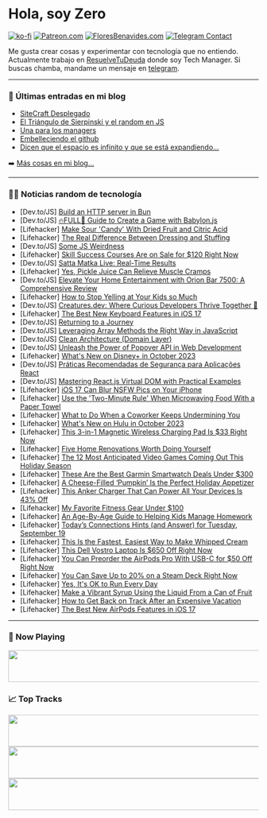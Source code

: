 # Hola, soy Zero

[![ko-fi](https://ko-fi.com/img/githubbutton_sm.svg)](https://ko-fi.com/J3J4N0LUK)
[![Patreon.com](https://img.shields.io/endpoint.svg?url=https%3A%2F%2Fshieldsio-patreon.vercel.app%2Fapi%3Fusername%3Dzerodragon%26type%3Dpatrons&style=for-the-badge)](https://patreon.com/zerodragon)
[![FloresBenavides.com](https://img.shields.io/website?down_message=oops&label=MiBlog&style=for-the-badge&up_message=online&url=https%3A%2F%2Ffloresbenavides.com)](https://floresbenavides.com)
[![Telegram Contact](https://img.shields.io/badge/escr%C3%ADbeme-ZeroDragon-%2326A5E4?style=for-the-badge&logo=telegram)](https://t.me/zerodragon)

Me gusta crear cosas y experimentar con tecnología que no entiendo.
Actualmente trabajo en [ResuelveTuDeuda](http://github.com/resuelve) donde soy Tech Manager.
Si buscas chamba, mandame un mensaje en [telegram](https://t.me/zerodragon).

---

### 📕 Últimas entradas en mi blog
<!-- BLOG-POST-LIST:START -->
- [SiteCraft Desplegado](https://floresbenavides.com/sitecraft-desplegado/)
- [El Triángulo de Sierpinski y el random en JS](https://floresbenavides.com/el-triangulo-de-sierpinski-y-el-random-en-js/)
- [Una para los managers](https://floresbenavides.com/una-para-los-managers/)
- [Embelleciendo el github](https://floresbenavides.com/embelleciendo-el-github/)
- [Dicen que el espacio es infinito y que se está expandiendo…](https://floresbenavides.com/dicen-que-el-espacio-es-infinito-y-que-se-esta-expandiendo/)
<!-- BLOG-POST-LIST:END -->

➡️ [Más cosas en mi blog...](https://floresbenavides.com)

---

### 👨‍💻 Noticias random de tecnología
<!-- TECH-POSTS:START -->
- [Dev.to/JS] [Build an HTTP server in Bun](https://dev.to/sadeedpv/build-an-http-server-in-bun-4k8l)
- [Dev.to/JS] [🔥FULL💎 Guide to Create a Game with Babylon.js](https://dev.to/noobizdev/full-guide-to-create-a-game-with-babylonjs-4lc8)
- [Lifehacker] [Make Sour &#39;Candy&#39; With Dried Fruit and Citric Acid](https://lifehacker.com/homemade-sour-candy-recipe-1850853390)
- [Lifehacker] [The Real Difference Between Dressing and Stuffing](https://lifehacker.com/the-difference-between-stuffing-and-dressing-1847999886)
- [Dev.to/JS] [Some JS Weirdness](https://dev.to/baasmurdo/some-js-weirdness-3ah)
- [Lifehacker] [Skill Success Courses Are on Sale for $120 Right Now](https://lifehacker.com/skill-success-courses-are-on-sale-for-120-right-now-1850842581)
- [Dev.to/JS] [Satta Matka Live: Real-Time Results](https://dev.to/snowibev/satta-matka-live-real-time-results-2e1b)
- [Lifehacker] [Yes, Pickle Juice Can Relieve Muscle Cramps](https://lifehacker.com/pickle-juice-help-with-muscle-cramps-1850851267)
- [Dev.to/JS] [Elevate Your Home Entertainment with Orion Bar 7500: A Comprehensive Review](https://dev.to/veerpalsingh90/elevate-your-home-entertainment-with-orion-bar-7500-a-comprehensive-review-k37)
- [Lifehacker] [How to Stop Yelling at Your Kids so Much](https://lifehacker.com/how-to-stop-yelling-at-your-kids-so-much-1850851762)
- [Dev.to/JS] [Creatures.dev: Where Curious Developers Thrive Together 🐙](https://dev.to/ivana1991/creaturesdev-where-curious-developers-thrive-together-3neb)
- [Lifehacker] [The Best New Keyboard Features in iOS 17](https://lifehacker.com/the-best-new-keyboard-features-in-ios-17-1850852783)
- [Dev.to/JS] [Returning to a Journey](https://dev.to/hroney/returning-to-a-journey-238d)
- [Dev.to/JS] [Leveraging Array Methods the Right Way in JavaScript](https://dev.to/salmandotweb/leveraging-array-methods-the-right-way-in-javascript-4g04)
- [Dev.to/JS] [Clean Architecture &lpar;Domain Layer&rpar;](https://dev.to/julianlasso/clean-architecture-domain-layer-3bdd)
- [Dev.to/JS] [Unleash the Power of Popover API in Web Development](https://dev.to/usulpro/unleash-the-power-of-popover-api-in-web-development-2jaa)
- [Lifehacker] [What&#39;s New on Disney+ in October 2023](https://lifehacker.com/whats-new-on-disney-in-october-2023-1850851532)
- [Dev.to/JS] [Práticas Recomendadas de Segurança para Aplicações React](https://dev.to/jhonyaraujooficial/praticas-recomendadas-de-seguranca-para-aplicacoes-react-1l6b)
- [Dev.to/JS] [Mastering React.js Virtual DOM with Practical Examples](https://dev.to/anii1429/mastering-reactjs-virtual-dom-with-practical-examples-4mhf)
- [Lifehacker] [iOS 17 Can Blur NSFW Pics on Your iPhone](https://lifehacker.com/ios-17-can-blur-nsfw-pics-on-your-iphone-1850852496)
- [Lifehacker] [Use the &#39;Two-Minute Rule&#39; When Microwaving Food With a Paper Towel](https://lifehacker.com/use-the-two-minute-rule-when-microwaving-food-with-a-pa-1850846443)
- [Lifehacker] [What to Do When a Coworker Keeps Undermining You](https://lifehacker.com/what-to-do-when-a-coworker-keeps-undermining-you-1850852016)
- [Lifehacker] [What&#39;s New on Hulu in October 2023](https://lifehacker.com/new-on-hulu-october-2023-1850851012)
- [Lifehacker] [This 3-in-1 Magnetic Wireless Charging Pad Is $33 Right Now](https://lifehacker.com/this-3-in-1-magnetic-wireless-charging-pad-is-33-right-1850842636)
- [Lifehacker] [Five Home Renovations Worth Doing Yourself](https://lifehacker.com/home-renovations-worth-doing-yourself-1850851448)
- [Lifehacker] [The 12 Most Anticipated Video Games Coming Out This Holiday Season](https://lifehacker.com/most-anticipated-video-games-coming-out-holidays-1850851453)
- [Lifehacker] [These Are the Best Garmin Smartwatch Deals Under $300](https://lifehacker.com/these-are-the-best-garmin-smartwatch-deals-under-300-1850850955)
- [Lifehacker] [A Cheese-Filled ‘Pumpkin’ Is the Perfect Holiday Appetizer](https://lifehacker.com/a-cheese-filled-pumpkin-is-the-perfect-holiday-appeti-1849781033)
- [Lifehacker] [This Anker Charger That Can Power All Your Devices Is 43% Off](https://lifehacker.com/this-anker-charger-that-can-power-all-your-devices-is-4-1850850523)
- [Lifehacker] [My Favorite Fitness Gear Under $100](https://lifehacker.com/my-favorite-fitness-gear-under-100-1850850932)
- [Lifehacker] [An Age-By-Age Guide to Helping Kids Manage Homework](https://lifehacker.com/an-age-by-age-guide-to-helping-kids-manage-homework-1850849992)
- [Lifehacker] [Today’s Connections Hints &lpar;and Answer&rpar; for Tuesday, September 19](https://lifehacker.com/connections-answer-today-september-19-2023-1850848448)
- [Lifehacker] [This Is the Fastest, Easiest Way to Make Whipped Cream](https://lifehacker.com/this-is-the-fastest-easiest-way-to-make-whipped-cream-1850850409)
- [Lifehacker] [This Dell Vostro Laptop Is $650 Off Right Now](https://lifehacker.com/this-dell-vostro-laptop-is-650-off-right-now-1850850485)
- [Lifehacker] [You Can Preorder the AirPods Pro With USB-C for $50 Off Right Now](https://lifehacker.com/you-can-preorder-the-airpods-pro-with-usb-c-for-50-off-1850850041)
- [Lifehacker] [You Can Save Up to 20% on a Steam Deck Right Now](https://lifehacker.com/steam-deck-deals-september-2023-1850849982)
- [Lifehacker] [Yes, It&#39;s OK to Run Every Day](https://lifehacker.com/is-it-okay-to-run-every-day-1835283015)
- [Lifehacker] [Make a Vibrant Syrup Using the Liquid From a Can of Fruit](https://lifehacker.com/make-a-vibrant-syrup-using-the-liquid-from-a-can-of-fru-1850850394)
- [Lifehacker] [How to Get Back on Track After an Expensive Vacation](https://lifehacker.com/how-to-get-back-on-track-after-an-expensive-vacation-1850849943)
- [Lifehacker] [The Best New AirPods Features in iOS 17](https://lifehacker.com/the-best-new-features-coming-to-your-airpods-1850510364)<!-- TECH-POSTS:END -->

---

### 🎵 Now Playing
<a href="https://spotify-now-playing-dun.vercel.app/now-playing?open"><img src="https://spotify-now-playing-dun.vercel.app/now-playing" width="540" height="64"></a>

### 📈 Top Tracks
<a href="https://spotify-now-playing-dun.vercel.app/top-tracks?i=1&open"><img src="https://spotify-now-playing-dun.vercel.app/top-tracks?i=1" width="540" height="64"></a>
<a href="https://spotify-now-playing-dun.vercel.app/top-tracks?i=2&open"><img src="https://spotify-now-playing-dun.vercel.app/top-tracks?i=2" width="540" height="64"></a>
<a href="https://spotify-now-playing-dun.vercel.app/top-tracks?i=3&open"><img src="https://spotify-now-playing-dun.vercel.app/top-tracks?i=3" width="540" height="64"></a>
